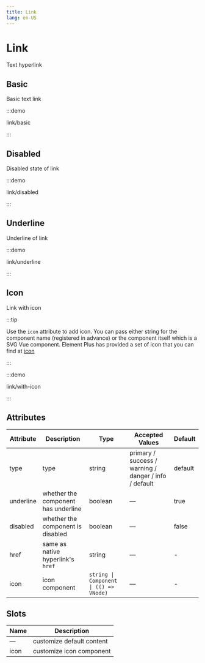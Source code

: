 ```yaml
---
title: Link
lang: en-US
---
```


# Link

Text hyperlink

## Basic

Basic text link

:::demo

link/basic

:::

## Disabled

Disabled state of link

:::demo

link/disabled

:::

## Underline

Underline of link

:::demo

link/underline

:::

## Icon

Link with icon

:::tip

Use the `icon` attribute to add icon. You can pass either string for the component name (registered in advance) or the component itself which is a SVG Vue component. Element Plus has provided a set of icon that you can find at [icon](/en-US/component/icon)

:::

:::demo

link/with-icon

:::

## Attributes

| Attribute | Description                         | Type                                   | Accepted Values                                       | Default |
| --------- | ----------------------------------- | -------------------------------------- | ----------------------------------------------------- | ------- |
| type      | type                                | string                                 | primary / success / warning / danger / info / default | default |
| underline | whether the component has underline | boolean                                | —                                                     | true    |
| disabled  | whether the component is disabled   | boolean                                | —                                                     | false   |
| href      | same as native hyperlink's `href`   | string                                 | —                                                     | -       |
| icon      | icon component                      | `string \| Component \| (() => VNode)` | —                                                     | -       |

## Slots

| Name | Description               |
| ---- | ------------------------- |
| —    | customize default content |
| icon | customize icon component  |
